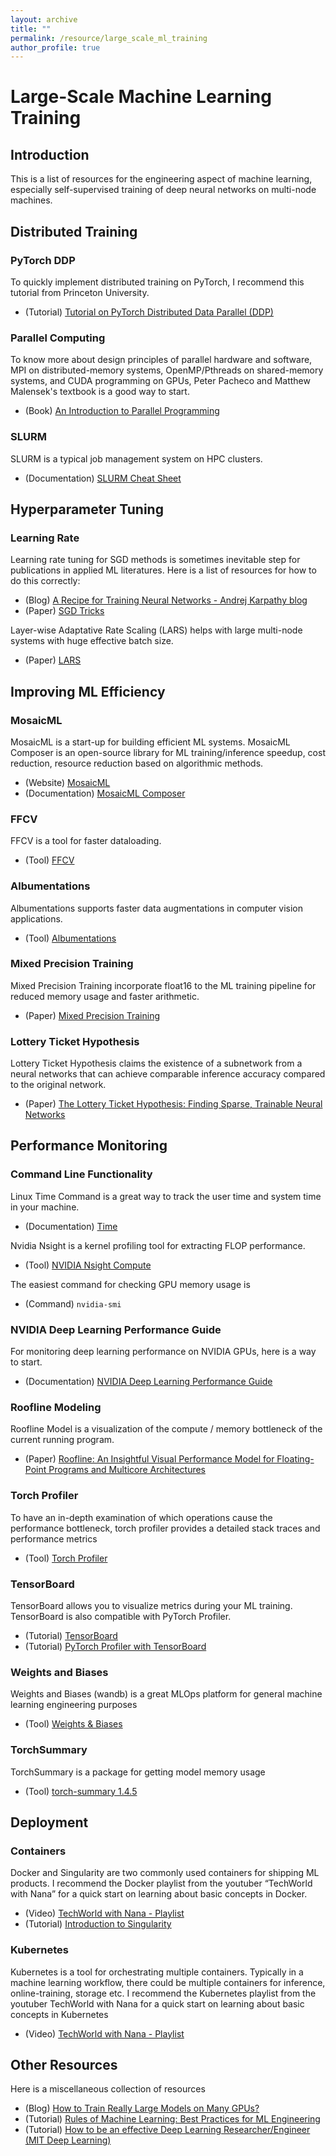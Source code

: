```yaml
---
layout: archive
title: ""
permalink: /resource/large_scale_ml_training
author_profile: true
---
```


# Large-Scale Machine Learning Training

## Introduction

This is a list of resources for the engineering aspect of machine learning, especially self-supervised training of deep neural networks on multi-node machines. 

## Distributed Training

### PyTorch DDP

To quickly implement distributed training on PyTorch, I recommend this tutorial from Princeton University.

+ (Tutorial) [Tutorial on PyTorch Distributed Data Parallel (DDP)](https://github.com/PrincetonUniversity/multi_gpu_training/tree/main/02_pytorch_ddp)


### Parallel Computing

To know more about design principles of parallel hardware and software, MPI on distributed-memory systems, OpenMP/Pthreads on shared-memory systems, and CUDA programming on GPUs, Peter Pacheco and Matthew Malensek's textbook is a good way to start. 

+ (Book) [An Introduction to Parallel Programming](https://www.cs.usfca.edu/~peter/ipp2/index.html)

### SLURM

SLURM is a typical job management system on HPC clusters. 

+ (Documentation) [SLURM Cheat Sheet](https://slurm.schedmd.com/pdfs/summary.pdf)

## Hyperparameter Tuning

### Learning Rate

Learning rate tuning for SGD methods is sometimes inevitable step for publications in applied ML literatures. Here is a list of resources for how to do this correctly:

+ (Blog) [A Recipe for Training Neural Networks - Andrej Karpathy blog](http://karpathy.github.io/2019/04/25/recipe/)
+ (Paper) [SGD Tricks](https://leon.bottou.org/publications/pdf/tricks-2012.pdf)

Layer-wise Adaptative Rate Scaling (LARS) helps with large multi-node systems with huge effective batch size.

+ (Paper) [LARS](https://arxiv.org/abs/1708.03888)

## Improving ML Efficiency

### MosaicML

MosaicML is a start-up for building efficient ML systems. MosaicML Composer is an open-source library for ML training/inference speedup, cost reduction, resource reduction based on algorithmic methods. 

+ (Website) [MosaicML](https://www.mosaicml.com/)
+ (Documentation) [MosaicML Composer](https://docs.mosaicml.com/)

### FFCV

FFCV is a tool for faster dataloading. 

+ (Tool) [FFCV](https://ffcv.io/)

### Albumentations

Albumentations supports faster data augmentations in computer vision applications. 

+ (Tool) [Albumentations](https://albumentations.ai/)

### Mixed Precision Training

Mixed Precision Training incorporate float16 to the ML training pipeline for reduced memory usage and faster arithmetic.

+ (Paper) [Mixed Precision Training](https://arxiv.org/pdf/1710.03740.pdf)

### Lottery Ticket Hypothesis

Lottery Ticket Hypothesis claims the existence of a subnetwork from a neural networks that can achieve comparable inference accuracy compared to the original network. 

+ (Paper) [The Lottery Ticket Hypothesis: Finding Sparse, Trainable Neural Networks](https://arxiv.org/pdf/1803.03635.pdf)

## Performance Monitoring

### Command Line Functionality

Linux Time Command is a great way to track the user time and system time in your machine. 

+ (Documentation) [Time](https://man7.org/linux/man-pages/man1/time.1.html)

Nvidia Nsight is a kernel profiling tool for extracting FLOP performance. 

+ (Tool) [NVIDIA Nsight Compute](https://developer.nvidia.com/nsight-compute)

The easiest command for checking GPU memory usage is 

+ (Command) `nvidia-smi`

### NVIDIA Deep Learning Performance Guide

For monitoring deep learning performance on NVIDIA GPUs, here is a way to start.

+ (Documentation) [NVIDIA Deep Learning Performance Guide](https://docs.nvidia.com/deeplearning/performance/index.html)

### Roofline Modeling

Roofline Model is a visualization of the compute / memory bottleneck of the current running program.

+ (Paper) [Roofline: An Insightful Visual Performance Model for Floating-Point Programs and Multicore Architectures](https://people.eecs.berkeley.edu/~kubitron/cs252/handouts/papers/RooflineVyNoYellow.pdf)

### Torch Profiler

To have an in-depth examination of which operations cause the performance bottleneck, torch profiler provides a detailed stack traces and performance metrics

+ (Tool) [Torch Profiler](https://pytorch.org/docs/stable/profiler.html)

### TensorBoard

TensorBoard allows you to visualize metrics during your ML training. TensorBoard is also compatible with PyTorch Profiler. 

+ (Tutorial) [TensorBoard](https://www.tensorflow.org/tensorboard)
+ (Tutorial) [PyTorch Profiler with TensorBoard](https://pytorch.org/tutorials/intermediate/tensorboard_profiler_tutorial.html)

### Weights and Biases

Weights and Biases (wandb) is a great MLOps platform for general machine learning engineering purposes

+ (Tool) [Weights & Biases](https://wandb.ai/site)

### TorchSummary

TorchSummary is a package for getting model memory usage

+ (Tool) [torch-summary 1.4.5](https://pypi.org/project/torch-summary/)

## Deployment

### Containers

Docker and Singularity are two commonly used containers for shipping ML products. I recommend the Docker playlist from the youtuber “TechWorld with Nana” for a quick start on learning about basic concepts in Docker.

+ (Video) [TechWorld with Nana - Playlist](https://www.youtube.com/c/TechWorldwithNana/playlists)
+ (Tutorial) [Introduction to Singularity](https://docs.sylabs.io/guides/3.5/user-guide/introduction.html)

### Kubernetes

Kubernetes is a tool for orchestrating multiple containers. Typically in a machine learning workflow, there could be multiple containers for inference, online-training, storage etc. I recommend the Kubernetes playlist from the youtuber TechWorld with Nana for a quick start on learning about basic concepts in Kubernetes

+ (Video) [TechWorld with Nana - Playlist](https://www.youtube.com/c/TechWorldwithNana/playlists)

## Other Resources

Here is a miscellaneous collection of resources

+ (Blog) [How to Train Really Large Models on Many GPUs?](https://lilianweng.github.io/posts/2021-09-25-train-large/)
+ (Tutorial) [Rules of Machine Learning: Best Practices for ML Engineering](https://martin.zinkevich.org/rules_of_ml/rules_of_ml.pdf)
+ (Tutorial) [How to be an effective Deep Learning Researcher/Engineer (MIT Deep Learning)](https://www.dropbox.com/s/3iv93falplmt0yc/8_effective_dl.pdf?dl=0)